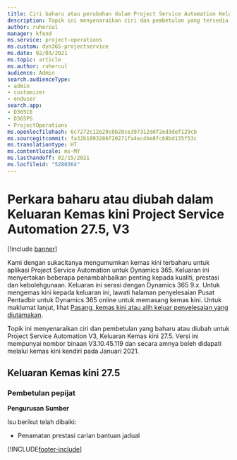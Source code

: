 ```yaml
---
title: Ciri baharu atau perubahan dalam Project Service Automation Keluaran Kemas Kini 27.5 Hotfix, V3
description: Topik ini menyenaraikan ciri dan pembetulan yang tersedia dalam Project Service Automation Keluaran Kemas kini 27.5 Hotfix, V3.
author: ruhercul
manager: kfend
ms.service: project-operations
ms.custom: dyn365-projectservice
ms.date: 02/03/2021
ms.topic: article
ms.author: ruhercul
audience: Admin
search.audienceType:
- admin
- customizer
- enduser
search.app:
- D365CE
- D365PS
- ProjectOperations
ms.openlocfilehash: 6c7272c12e29c0b28ce397312ddf2ed3def129cb
ms.sourcegitcommit: fa32b1893286f20271fa4ec4be8fc68bd135f53c
ms.translationtype: HT
ms.contentlocale: ms-MY
ms.lasthandoff: 02/15/2021
ms.locfileid: "5280364"
---
```

# <a name="whats-new-or-changed-in-project-service-automation-update-release-275-v3"></a>Perkara baharu atau diubah dalam Keluaran Kemas kini Project Service Automation 27.5, V3

[!include [banner](../includes/psa-now-project-operations.md)]

Kami dengan sukacitanya mengumumkan kemas kini terbaharu untuk aplikasi Project Service Automation untuk Dynamics 365. Keluaran ini menyertakan beberapa penambahbaikan penting kepada kualiti, prestasi dan kebolehgunaan. Keluaran ini serasi dengan Dynamics 365 9.x. Untuk mengemas kini kepada keluaran ini, lawati halaman penyelesaian Pusat Pentadbir untuk Dynamics 365 online untuk memasang kemas kini. Untuk maklumat lanjut, lihat [Pasang, kemas kini atau alih keluar penyelesaian yang diutamakan](https://docs.microsoft.com/power-platform/admin/install-remove-preferred-solution).

Topik ini menyenaraikan ciri dan pembetulan yang baharu atau diubah untuk Project Service Automation V3, Keluaran Kemas kini 27.5. Versi ini mempunyai nombor binaan V3.10.45.119 dan secara amnya boleh didapati melalui kemas kini kendiri pada Januari 2021.

## <a name="update-release-275"></a>Keluaran Kemas kini 27.5

### <a name="bug-fixes"></a>Pembetulan pepijat


**Pengurusan Sumber**

Isu berikut telah dibaiki:

- Penamatan prestasi carian bantuan jadual


[!INCLUDE[footer-include](../includes/footer-banner.md)]